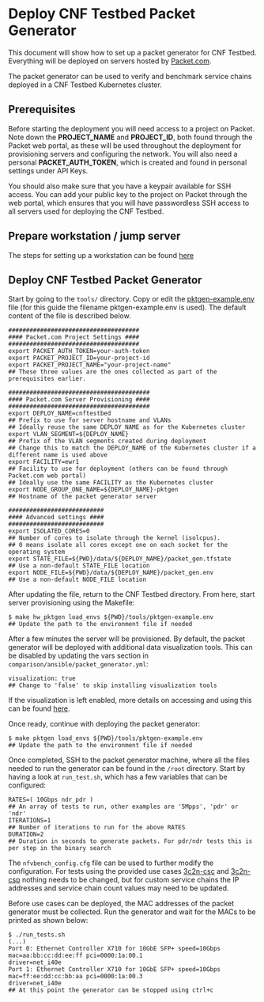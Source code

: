 # Deploy CNF Testbed Packet Generator

This document will show how to set up a packet generator for CNF Testbed. Everything will be deployed on servers hosted by [Packet.com](https://www.packet.com/).

The packet generator can be used to verify and benchmark service chains deployed in a CNF Testbed Kubernetes cluster.

## Prerequisites
Before starting the deployment you will need access to a project on Packet. Note down the **PROJECT_NAME** and **PROJECT_ID**, both 
found through the Packet web portal, as these will be used throughout the deployment for provisioning servers and configuring the network. You will also need a personal **PACKET_AUTH_TOKEN**, which is created and found in personal settings under API Keys.

You should also make sure that you have a keypair available for SSH access. You can add your public key to the project on Packet through the web portal, which ensures that you will have passwordless SSH access to all servers used for deploying the CNF Testbed.

## Prepare workstation / jump server
The steps for setting up a workstation can be found [here](/docs/new_deploy_cnf_testbed_k8s.md#prepare-workstation--jump-server)

## Deploy CNF Testbed Packet Generator
Start by going to the `tools/` directory. Copy or edit the [pktgen-example.env](/tools/pktgen-example.env) file (for this guide the filename pktgen-example.env is used). The default content of the file is described below.

```
##################################### 
#### Packet.com Project Settings ####
#####################################
export PACKET_AUTH_TOKEN=your-auth-token
export PACKET_PROJECT_ID=your-project-id
export PACKET_PROJECT_NAME="your-project-name"
## These three values are the ones collected as part of the prerequisites earlier.

########################################
#### Packet.com Server Provisioning ####
######################################## 
export DEPLOY_NAME=cnftestbed
## Prefix to use for server hostname and VLANs
## Ideally reuse the same DEPLOY_NAME as for the Kubernetes cluster
export VLAN_SEGMENT=${DEPLOY_NAME}
## Prefix of the VLAN segments created during deployment
## Change this to match the DEPLOY_NAME of the Kubernetes cluster if a different name is used above
export FACILITY=ewr1
## Facility to use for deployment (others can be found through Packet.com web portal)
## Ideally use the same FACILITY as the Kubernetes cluster
export NODE_GROUP_ONE_NAME=${DEPLOY_NAME}-pktgen
## Hostname of the packet generator server

###########################
#### Advanced settings ####
########################### 
export ISOLATED_CORES=0
## Number of cores to isolate through the kernel (isolcpus).
## 0 means isolate all cores except one on each socket for the operating system
export STATE_FILE=${PWD}/data/${DEPLOY_NAME}/packet_gen.tfstate
## Use a non-default STATE_FILE location
export NODE_FILE=${PWD}/data/${DEPLOY_NAME}/packet_gen.env
## Use a non-default NODE_FILE location
```

After updating the file, return to the CNF Testbed directory. From here, start server provisioning using the Makefile:
```
$ make hw_pktgen load_envs ${PWD}/tools/pktgen-example.env
## Update the path to the environment file if needed
```

After a few minutes the server will be provisioned. By default, the packet generator will be deployed with additional data visualization tools. This can be disabled by updating the vars section in `comparison/ansible/packet_generator.yml`:
```
visualization: true
## Change to 'false' to skip installing visualization tools
```

If the visualization is left enabled, more details on accessing and using this can be found [here](/docs/Visualization.md).

Once ready, continue with deploying the packet generator:
```
$ make pktgen load_envs ${PWD}/tools/pktgen-example.env
## Update the path to the environment file if needed
```

Once completed, SSH to the packet generator machine, where all the files needed to run the generator can be found in the `/root` directory. Start by having a look at `run_test.sh`, which has a few variables that can be configured:
```
RATES=( 10Gbps ndr_pdr )
## An array of tests to run, other examples are '5Mpps', 'pdr' or 'ndr'
ITERATIONS=1
## Number of iterations to run for the above RATES
DURATION=2
## Duration in seconds to generate packets. For pdr/ndr tests this is per step in the binary search
```

The `nfvbench_config.cfg` file can be used to further modify the configuration. For tests using the provided use cases [3c2n-csc](/examples/use_case/3c2n-csc) and [3c2n-csp](/examples/use_case/3c2n-csp) nothing needs to be changed, but for custom service chains the IP addresses and service chain count values may need to be updated.

Before use cases can be deployed, the MAC addresses of the packet generator must be collected. Run the generator and wait for the MACs to be printed as shown below:
```
$ ./run_tests.sh
(...)
Port 0: Ethernet Controller X710 for 10GbE SFP+ speed=10Gbps mac=aa:bb:cc:dd:ee:ff pci=0000:1a:00.1 
driver=net_i40e
Port 1: Ethernet Controller X710 for 10GbE SFP+ speed=10Gbps mac=ff:ee:dd:cc:bb:aa pci=0000:1a:00.3 
driver=net_i40e
## At this point the generator can be stopped using ctrl+c
```
